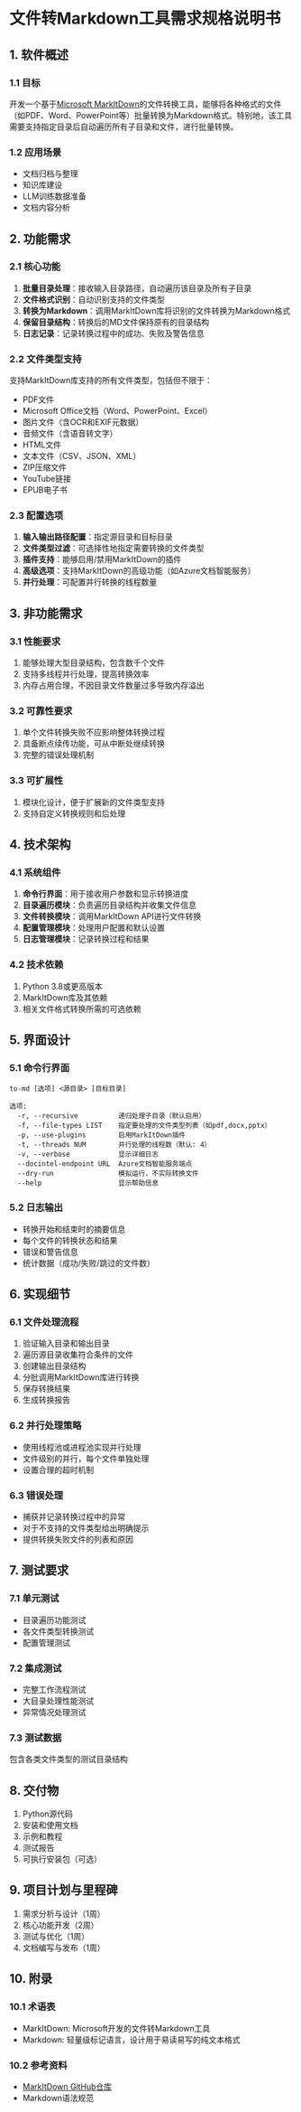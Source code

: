 
# 文件转Markdown工具需求规格说明书

## 1. 软件概述

### 1.1 目标
开发一个基于[Microsoft MarkItDown](https://github.com/microsoft/markitdown)的文件转换工具，能够将各种格式的文件（如PDF、Word、PowerPoint等）批量转换为Markdown格式。特别地，该工具需要支持指定目录后自动遍历所有子目录和文件，进行批量转换。

### 1.2 应用场景
- 文档归档与整理
- 知识库建设
- LLM训练数据准备
- 文档内容分析

## 2. 功能需求

### 2.1 核心功能
1. **批量目录处理**：接收输入目录路径，自动遍历该目录及所有子目录
2. **文件格式识别**：自动识别支持的文件类型
3. **转换为Markdown**：调用MarkItDown库将识别的文件转换为Markdown格式
4. **保留目录结构**：转换后的MD文件保持原有的目录结构
5. **日志记录**：记录转换过程中的成功、失败及警告信息

### 2.2 文件类型支持
支持MarkItDown库支持的所有文件类型，包括但不限于：
- PDF文件
- Microsoft Office文档（Word、PowerPoint、Excel）
- 图片文件（含OCR和EXIF元数据）
- 音频文件（含语音转文字）
- HTML文件
- 文本文件（CSV、JSON、XML）
- ZIP压缩文件
- YouTube链接
- EPUB电子书

### 2.3 配置选项
1. **输入输出路径配置**：指定源目录和目标目录
2. **文件类型过滤**：可选择性地指定需要转换的文件类型
3. **插件支持**：能够启用/禁用MarkItDown的插件
4. **高级选项**：支持MarkItDown的高级功能（如Azure文档智能服务）
5. **并行处理**：可配置并行转换的线程数量

## 3. 非功能需求

### 3.1 性能要求
1. 能够处理大型目录结构，包含数千个文件
2. 支持多线程并行处理，提高转换效率
3. 内存占用合理，不因目录文件数量过多导致内存溢出

### 3.2 可靠性要求
1. 单个文件转换失败不应影响整体转换过程
2. 具备断点续传功能，可从中断处继续转换
3. 完整的错误处理机制

### 3.3 可扩展性
1. 模块化设计，便于扩展新的文件类型支持
2. 支持自定义转换规则和后处理

## 4. 技术架构

### 4.1 系统组件
1. **命令行界面**：用于接收用户参数和显示转换进度
2. **目录遍历模块**：负责遍历目录结构并收集文件信息
3. **文件转换模块**：调用MarkItDown API进行文件转换
4. **配置管理模块**：处理用户配置和默认设置
5. **日志管理模块**：记录转换过程和结果

### 4.2 技术依赖
1. Python 3.8或更高版本
2. MarkItDown库及其依赖
3. 相关文件格式转换所需的可选依赖

## 5. 界面设计

### 5.1 命令行界面
```
to-md [选项] <源目录> [目标目录]

选项:
  -r, --recursive          递归处理子目录（默认启用）
  -f, --file-types LIST    指定要处理的文件类型列表（如pdf,docx,pptx）
  -p, --use-plugins        启用MarkItDown插件
  -t, --threads NUM        并行处理的线程数（默认: 4）
  -v, --verbose            显示详细日志
  --docintel-endpoint URL  Azure文档智能服务端点
  --dry-run                模拟运行，不实际转换文件
  --help                   显示帮助信息
```

### 5.2 日志输出
- 转换开始和结束时的摘要信息
- 每个文件的转换状态和结果
- 错误和警告信息
- 统计数据（成功/失败/跳过的文件数）

## 6. 实现细节

### 6.1 文件处理流程
1. 验证输入目录和输出目录
2. 遍历源目录收集符合条件的文件
3. 创建输出目录结构
4. 分批调用MarkItDown库进行转换
5. 保存转换结果
6. 生成转换报告

### 6.2 并行处理策略
- 使用线程池或进程池实现并行处理
- 文件级别的并行，每个文件单独处理
- 设置合理的超时机制

### 6.3 错误处理
- 捕获并记录转换过程中的异常
- 对于不支持的文件类型给出明确提示
- 提供转换失败文件的列表和原因

## 7. 测试要求

### 7.1 单元测试
- 目录遍历功能测试
- 各文件类型转换测试
- 配置管理测试

### 7.2 集成测试
- 完整工作流程测试
- 大目录处理性能测试
- 异常情况处理测试

### 7.3 测试数据
包含各类文件类型的测试目录结构

## 8. 交付物

1. Python源代码
2. 安装和使用文档
3. 示例和教程
4. 测试报告
5. 可执行安装包（可选）

## 9. 项目计划与里程碑

1. 需求分析与设计（1周）
2. 核心功能开发（2周）
3. 测试与优化（1周）
4. 文档编写与发布（1周）

## 10. 附录

### 10.1 术语表
- MarkItDown: Microsoft开发的文件转Markdown工具
- Markdown: 轻量级标记语言，设计用于易读易写的纯文本格式

### 10.2 参考资料
- [MarkItDown GitHub仓库](https://github.com/microsoft/markitdown)
- Markdown语法规范
